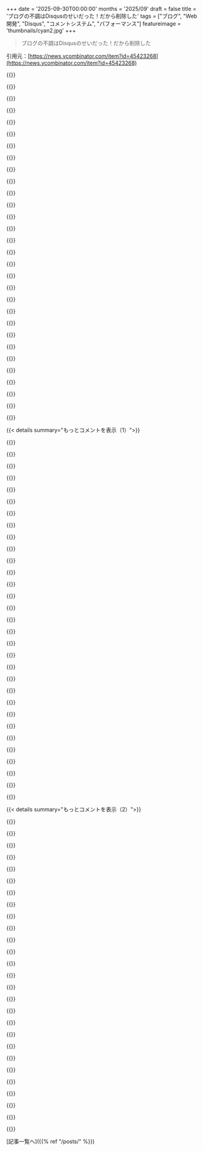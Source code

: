 +++
date = '2025-09-30T00:00:00'
months = '2025/09'
draft = false
title = 'ブログの不調はDisqusのせいだった！だから削除した'
tags = ["ブログ", "Web開発", "Disqus", "コメントシステム", "パフォーマンス"]
featureimage = 'thumbnails/cyan2.jpg'
+++

> ブログの不調はDisqusのせいだった！だから削除した

引用元：[https://news.ycombinator.com/item?id=45423268](https://news.ycombinator.com/item?id=45423268)




{{<matomeQuote body="広告の量も問題だけど、詐欺広告を報告しにくいのが一番困るよね。Redditでも同じ問題があって、”その他”を選ばなきゃいけない。YouTubeでもログインしてないと、明らかに質の悪い広告ばかり表示されるんだ。これは意図的なんだろうね。詐欺広告を排除しちゃうと、広告ネットワークは広告在庫が足りなくなって、Webサービスが運営できなくなるからさ。" userName="mrweasel" createdAt="2025/09/30 10:43:45" color="#ff5733">}}




{{<matomeQuote body="広告業界は、詐欺広告は広告主のせいだって言うけど、実際は業界全体が詐欺に加担してるんだよね。もし広告業界が詐欺師のただの被害者だったら、詐欺報告を積極的に受け付けるはずだけど、そうじゃないところがこの問題を示してるよ。" userName="lupusreal" createdAt="2025/09/30 10:56:53" color="#785bff">}}




{{<matomeQuote body="ほとんどの広告は詐欺みたいなもんだよね。法的な範囲内で、直接的にも間接的にも嘘をついて、利益を最大化してるんだから。" userName="tcfhgj" createdAt="2025/09/30 11:00:59" color="#ff33a1">}}




{{<matomeQuote body="広告技術の人たちって、二つの全く矛盾した話を使い分けてる気がするよ。一つは「Googleとかのちゃんとしたサイトの広告は詐欺やマルウェアじゃないから、広告ブロッカー使うな」ってやつ。もう一つは、ちゃんとしたサイトで詐欺やマルウェアの話が出ると「広告は大量だから、Googleも頑張ってるけど全部排除は無理」って言い訳するんだ。実際は、Googleたちは詐欺やマルウェアに巻き込まれたって全然気にしてない。だって、”倫理的な”広告より詐欺やマルウェアの方が儲かるからね。こんな彼らの行動を規制する法律がないなんてひどい話だよ。" userName="mort96" createdAt="2025/09/30 12:17:09" color="#ff5733">}}




{{<matomeQuote body="ちょっと待ってよ。実在する製品やサービスの最高の面を強調する広告と、偽の製品やサービスで金を巻き上げて、実質何も残さない広告の間には、大きな違いがあるんだからね。" userName="D13Fd" createdAt="2025/09/30 11:42:16" color="">}}




{{<matomeQuote body="Eコマース業界で働いてたんだけど、良い人たちが作ってる良い製品なのに、誰も知らない会社ってたくさんあるんだ。そういう製品を人々に知ってもらう方法の一つが広告だよね。例えば、家にあるものの代わりになる製品で、すごく良くて、長期的にはずっと安いもの。これって、嘘っぽく聞こえない広告をどうやって作ればいいんだろうね？" userName="spcebar" createdAt="2025/09/30 14:24:51" color="#45d325">}}




{{<matomeQuote body="ちゃんと厳選された良い製品のディレクトリを作って、そこにリストアップすればいいんだよ。豚とは取っ組み合うな。" userName="wizzwizz4" createdAt="2025/09/30 14:27:57" color="">}}




{{<matomeQuote body="彼らの行動を取り締まる法律がないのはひどいって言うけど、USAでは、製品が謳い文句通りの効果がないとか、効率について嘘をつくような、比較的軽い広告詐欺でさえ違法だよ。ただ、取り締まりがほとんど、または全然足りてないだけなんだ。詳細はこちら: https://www.ftc.gov/news-events/topics/truth-advertising" userName="jrmg" createdAt="2025/09/30 12:58:36" color="#45d325">}}




{{<matomeQuote body="でも、そのディレクトリが全然知られてなかったら、どうやってみんなに見てもらうの？" userName="dylan604" createdAt="2025/09/30 14:37:22" color="">}}




{{<matomeQuote body="クリエイターが未確認の挿入広告を使うのは困るよね。<br>AI批判で有名なEdが出てるBetter Offlineってポッドキャストを聞いたら、まさかのAIエージェントの広告が流れてびっくり！<br>彼はそんなAI企業を批判してるのに、これは挿入サービスに広告を任せたせいかな。<br>つーか、挿入広告って効果ないんだよね。ホストが直接読む広告だけが意味あるんだから。" userName="BolexNOLA" createdAt="2025/09/30 12:27:50" color="#38d3d3">}}




{{<matomeQuote body="投稿者は、広告されてる商品の全体的な質の低さを嘆いてるんだと思うよ。<br>MieleとかHenry、DeLonghiみたいな良い品質のブランドなら、口コミと値段だけで十分だから、わざわざ広告なんていらないだろうしね。" userName="tetris11" createdAt="2025/09/30 11:58:58" color="">}}




{{<matomeQuote body="Hacker Newsって広告出してないのに、なぜか君はここにいるんだぜ。" userName="thesuitonym" createdAt="2025/09/30 14:49:21" color="#785bff">}}




{{<matomeQuote body="広告ってどこに挿入されてるの？<br>俺が使ってるポッドキャストのアプリは広告を挿入しないし、ポッドキャストの広告は全部、プレロールとかポストロールも含めて、制作者が直接音声ファイルに入れてるもんだと思ってたんだけど。" userName="genewitch" createdAt="2025/09/30 13:23:49" color="">}}




{{<matomeQuote body="俺にとって、YouTubeの広告ってほとんど詐欺ばっかりだよ。<br>明らかに嘘の医療サプリとか、仮想通貨みたいな金融詐欺、「みんなに知られたくない」新デバイスの詐欺とかさ。これって絶対違法なのにGoogleは放置してるんだよね。<br>ちなみに広告パーソナライゼーションはオフにしてるけど、オンにしてる人はもっとマシなのかな？" userName="jrmg" createdAt="2025/09/30 12:04:47" color="#38d3d3">}}




{{<matomeQuote body="法律がないのと同じくらい、法律があっても全然施行されてないのは意味がないって俺は思うな。" userName="mort96" createdAt="2025/09/30 13:28:53" color="#38d3d3">}}




{{<matomeQuote body="YouTubeの状況って変だよね。<br>優秀なプラットフォームで良いコンテンツもあるのに、「5Gブロックビーニー」とか怪しい医療品、うんちの気持ち悪い広告ばっかり流れてくるんだもん。<br>これって本当にYouTubeとGoogleへの印象を下げちゃうよ。" userName="duxup" createdAt="2025/09/30 17:11:50" color="#38d3d3">}}




{{<matomeQuote body="ウェブサイトって、どんな広告を表示するか自分でコントロールできるんだよ。<br>もしTaboolaと連携してるなら、そういうクソみたいな広告を明示的に選んでるってことだからね。" userName="secondcoming" createdAt="2025/09/30 12:29:18" color="#ff5733">}}




{{<matomeQuote body="「ポッドキャストの広告は全部制作者が音声ファイルに入れてる」って意見があったけど、それは動的なんだよ。<br>例えば、昔のエピソードをダウンロードし直すと、その時の最新の広告が流れるからね。" userName="fknorangesite" createdAt="2025/09/30 16:45:24" color="#45d325">}}




{{<matomeQuote body="もしかして、視聴履歴をオフにしてる？<br>俺はこんな経験一度もないけど、Premiumに入ってるからかな。" userName="ToDougie" createdAt="2025/09/30 18:18:52" color="">}}




{{<matomeQuote body="Hacker Newsは製品買ってくれなくてもやっていけるんだぜ。会社が口コミだけに頼れない理由がわからないなら、ちゃんと話す気ないってことだよな。" userName="dylan604" createdAt="2025/09/30 15:10:36" color="">}}




{{<matomeQuote body="ポッドキャストはMP3をいじらないからチェックサムは変わらないし、広告がないのが普通だね。たとえ5年前のLTT動画にスポンサー広告があっても、それは動画に埋め込まれてるもので、アプリが広告を挿入するDAIとは全然違う話だよ。Podcast Indexのアプリも見てみたら？<br>https://podcastindex.org/apps" userName="genewitch" createdAt="2025/10/01 19:03:41" color="#ff5c5c">}}




{{<matomeQuote body="MieleとかDeLonghiみたいな高品質ブランドは口コミだけで広告いらないって言うけど、iPhoneとか車とかソフトドリンクって、めちゃくちゃ有名なのに広告バンバン出すじゃん。お前の理論だと、業界全体を「クソ」って片付けたら反証できないぞ。" userName="gruez" createdAt="2025/09/30 12:23:20" color="#ff33a1">}}




{{<matomeQuote body="視聴履歴はオフにしてるよ。たぶんそれが広告の選び方に影響してるんだろな。" userName="duxup" createdAt="2025/09/30 18:21:51" color="">}}




{{<matomeQuote body="DAIをしない番組を聴いてるって言ってるだけ？それともDAI自体が存在しないって疑ってる？前のコメント聞くと、DAIなんて無理だとか誰もやってないって思ってるみたいだからさ。" userName="BolexNOLA" createdAt="2025/10/02 03:17:16" color="">}}




{{<matomeQuote body="最近アメリカでは、そういうことよくあるよな。" userName="RajT88" createdAt="2025/09/30 13:43:43" color="">}}




{{<matomeQuote body="もう取り締まりなんてないね。Lina KhanがFTCにいた頃はちゃんとやってたんだけどさ。今は詐欺師みたいなトップが、政治的な敵にだけ法律を適用してるだけだよ。" userName="miltonlost" createdAt="2025/09/30 13:33:59" color="">}}




{{<matomeQuote body="迷惑な広告を押し付けなくても広告してる会社なんて山ほどあるしな。" userName="tcfhgj" createdAt="2025/09/30 15:57:23" color="">}}




{{<matomeQuote body="パーソナライゼーションをオフにしたことに対する嫌がらせ、つまりダークパターンなのかもな。" userName="hnuser123456" createdAt="2025/09/30 19:14:30" color="">}}




{{<matomeQuote body="ぶっちゃけ、EU/EEAでもウェブのバナー広告が特別正直かって言われるとそうでもないよな。" userName="mort96" createdAt="2025/09/30 14:00:38" color="">}}




{{<matomeQuote body="広告ってすごいよな。浄化槽を調べただけで、その広告がずっと表示されるし、ロボット芝刈り機もそうだよ。質の悪い広告はほとんど見なくなったけど、広告の嵐は嫌だね。（思考だけでアプリを作りたいなんて思わないよ）" userName="svieira" createdAt="2025/09/30 12:11:25" color="#38d3d3">}}




{{< details summary="もっとコメントを表示（1）">}}

{{<matomeQuote body="たぶんLLM詐欺検出器を試したんだろうね。性能が良すぎたから、製品化しなかったんだろうけど。" userName="DelightOne" createdAt="2025/09/30 12:06:13" color="">}}




{{<matomeQuote body="自分のサイトにコメント機能をつけるのは、ただ面倒なだけなんだよ。HNやRedditに記事をクロス投稿して、そこで議論する方がずっといいと思うな。" userName="huijzer" createdAt="2025/09/30 09:54:33" color="#ff33a1">}}




{{<matomeQuote body="そうだね、最近のブログはみんなそうしてるよ。議論はソーシャルメディアとか、記事がシェアされるプラットフォームで行われるんだ。" userName="chistev" createdAt="2025/09/30 10:02:48" color="#38d3d3">}}




{{<matomeQuote body="でもそれって欠点もあるよ！HNやRedditみたいなサイトのスレッドって、すぐアーカイブされたり、関心がなくなったりして、記事が公開されて最初の数日間で見つけないと議論に参加できないんだ。<br>ブログなら、いつでも誰でも来てコメントで情報追加したり、誤解を指摘したり、質問したりして、期限のない面白い議論を始められるんだよ。記事の議論が同じウェブページで見つかるし、外部サイトを探し回る必要もない。ほとんどの外部サイトは検索がひどくて、今じゃコンテンツを見るのにログインまで必要だし、勝手にスレッドや貴重な議論が削除されちゃうこともあるからね。これ書いてて、2000年代のウェブコメント文化がめちゃくちゃ恋しくなってきたよ。" userName="notRobot" createdAt="2025/09/30 10:30:00" color="#785bff">}}




{{<matomeQuote body="俺はhttps://github.com/tessalt/echo-chamber-jsが好きだよ。コメントした人全員をグローバルシャドウバンするみたいな感じなんだ。" userName="dspillett" createdAt="2025/09/30 11:04:41" color="">}}




{{<matomeQuote body="反論なんだけど、ブログ記事って古くなるじゃん？10年前の情報や意見がもう正確じゃなかったり、著者の現在の考えを反映してなかったりするかもしれないし。それでも議論する価値ってあるのかな？<br>とはいえ、俺は昔ながらのフォーラムを運営してるんだけど、そこでたまに古いスレッドが新しい洞察で復活することもあるんだ。著作権者からDMCAの削除要請がきたり、スパムボットに荒らされたりすることもあるけどね。" userName="Cthulhu_" createdAt="2025/09/30 11:05:04" color="#ff33a1">}}




{{<matomeQuote body="HNはよく使うよ。自分の記事を投稿することも多いけど、1つか2つしかUpvoteがないと、もしかしたら場違いなのかなって気分になるんだ。全部ここにクロス投稿して、HNコメントへのリンクを貼るのがいいのかもしれないね。これって嫌がられることあるのかな？低評価の投稿が100件とかでシャドウバンされるのがいつも心配なんだ。このルールが気になるんだよね：<br>「HNを主に宣伝目的で使わないでください。自分のものを一部投稿するのはOKですが、サイトの主な利用目的は好奇心のためであるべきです。」" userName="codazoda" createdAt="2025/09/30 11:45:21" color="#ff33a1">}}




{{<matomeQuote body="なんでだろ？HNでは1ヶ月前の投稿にもコメントできないんだよ！" userName="niutech" createdAt="2025/09/30 11:48:47" color="">}}




{{<matomeQuote body="なんでHNで昔の投稿にコメントできないの？<br>過去の議論に参加して、ゾンビスレッドを復活させるのって良くないのかな？" userName="zenmac" createdAt="2025/09/30 14:26:44" color="">}}




{{<matomeQuote body="1、2個のアップボートで投稿が場違いと感じるのはHNアルゴリズムのせいだよ。多くの投稿はシングルデジットの票しかもらえないのが普通。バズるかどうかはほぼ運で、ポストが少ない時間帯とか、多くの人が新しいページを見て同時にアップボートするみたいな幸運が必要なんだ。<br>何度も投稿されても注目されなかった記事が、4回目でいきなり大ヒットすることもあるしね。" userName="panstromek" createdAt="2025/09/30 12:35:00" color="#38d3d3">}}




{{<matomeQuote body="HNにはアルゴリズムというより「ダイナミクス」があるんだ。投票メカニクスやサイト・トピックごとのペナルティもあるけど、主にマス・メディアのパワー・ロー効果と早期行動の優位性が見られるよ。<br>HNのフロントページは30スロットで、年間約11,000回しかチャンスがないのに約40万件も投稿があるんだ（詳細は `https://whaly.io/posts/hacker-news-2021-retrospective`）。<br>最初の少しの活動がストーリーの軌道に大きく影響するし、質の低いコメントはモデレーターが排除してる。再投稿でうまくいくことも多いし、「Second Chance」や「Invited」プールで選ばれることもあるよ（詳細は `https://news.ycombinator.com/pool` と `https://news.ycombinator.com/invited` を見てね）。" userName="dredmorbius" createdAt="2025/09/30 12:49:02" color="#ff5733">}}




{{<matomeQuote body="いや、再投稿するか新しいスレッドを立てた方がいいよ。古いスレッドはよくクロスリンクされてるの、HNでよく見るパターンだからさ。" userName="edoceo" createdAt="2025/09/30 15:01:58" color="">}}




{{<matomeQuote body="最初の揚げ足取りの意味が分かんないよ。これは「アルゴリズム」だろ、少なくとも投稿リストのランキングシステムとしてはね。<br>最初の少しの活動が大きな影響を与えるって、それこそが問題なんだ。<br>パワー・ロー効果って点にも異論があるな。フィードバックループから生じるもので、HNシステムがそれを増幅してるんじゃない？<br>HNアルゴリズムがこれほど機能してるのが不思議だよ。うちのサイトに導入した時は調整してもダメだったしね。<br>ある程度の投稿数やユーザー数に合わせてチューニングされてるのかもしれないね。" userName="panstromek" createdAt="2025/09/30 19:41:17" color="#ff33a1">}}




{{<matomeQuote body="ソーシャルメディアで言う「アルゴリズム」って、普通は時間を増やしたり、エンゲージメントを上げたり、中毒や怒りを煽ったりする目的のものだけど、HNはそれを目指してないんだ。<br>HNが使う仕組みは、感情や怒りを減らして、「知的好奇心と思慮深い会話」に向かわせることを明確に意図してる（`https://news.ycombinator.com/item?id=13108404`）。<br>HNが目標達成に苦労してるのは事実だし、モデレーターも認めてるけど（`https://news.ycombinator.com/item?id=20188101`、`https://news.ycombinator.com/item?id=16163743`）、それは問題が難しいからなんだ。<br>パワー・ローの法則は、アルゴリズム増幅だけで起きるわけじゃない。言葉の頻度や、地震、火山活動みたいな自然現象にも見られる普遍的なものだよ。<br>Web以前のUsenet時代からオンラインを見てきたけど、HNは本当にうまくやってる。Usenet、Slashdot、Digg、Reddit、Google+とか、いろんなサイトが消えていった中で、HNは生き残ってて素晴らしいんだ。<br>（`https://knightcolumbia.org/content/the-myth-of-the-algorithm...`）" userName="dredmorbius" createdAt="2025/09/30 20:24:50" color="#38d3d3">}}




{{<matomeQuote body="ローカルストレージはいつか消去されるんだよ。たぶん、誰も気付かないくらい時間がかかるんだろうけどね。" userName="tgv" createdAt="2025/09/30 12:36:21" color="">}}




{{<matomeQuote body="でも、それだとブログを見つけた人がクロス投稿を知らないとコメントできないし、HNをスパムするリスクもあるんじゃない？" userName="guywithahat" createdAt="2025/09/30 14:28:57" color="">}}




{{<matomeQuote body="いくつかの「ゾンビ／ネクロポスト」はHN以外でも役立つって言いたかったんだ。<br>例えば、レトロコンピューティングの掲示板で、5年前のスレッドが掘り起こされて、検索で最初に出てくるような古いカードやマザーボードの新しい詳細とかベンチマークとかが共有されると、すごく嬉しいんだよね。" userName="accrual" createdAt="2025/09/30 17:42:11" color="">}}




{{<matomeQuote body="BlueSkyのウィジェットを埋め込んで議論に誘導できる機能って、すごくいいな。" userName="Angostura" createdAt="2025/09/30 12:20:58" color="">}}




{{<matomeQuote body="これ、マジで面白くて天才じゃん。" userName="navigate8310" createdAt="2025/09/30 13:40:30" color="">}}




{{<matomeQuote body="めっちゃ邪悪。最高。" userName="magicmicah85" createdAt="2025/09/30 13:59:30" color="">}}




{{<matomeQuote body="これがすごすぎて、ブログ運営してたら絶対導入するんだけどな。" userName="Sohcahtoa82" createdAt="2025/09/30 23:46:03" color="">}}




{{<matomeQuote body="これ最高にウケる。自分でブログのコメントシステム作るなら、ローカルLLMに承認とか拒否とか判断させるのが面白そうだな。拒否されたコメントを定期的に見るのも楽しいかもね。" userName="accrual" createdAt="2025/09/30 17:36:52" color="#785bff">}}




{{<matomeQuote body="これなら、しつこいキーボードウォリアーも自分と議論するのに飽きるだろうね。サーバー側でコメントを送信してやり取りしてるように見せるバージョンも考えたけど、他に重要なプロジェクトがあるし、ログインシステムが必要になったり、DoS攻撃やデータ悪用される可能性もあってね。" userName="dspillett" createdAt="2025/09/30 14:10:25" color="#ff5733">}}




{{<matomeQuote body="これ、マジで好き！" userName="drdrek" createdAt="2025/09/30 11:36:37" color="">}}




{{<matomeQuote body="設計段階からデフォルトでデータ保護されてるってことだね。" userName="snthd" createdAt="2025/09/30 11:54:40" color="">}}




{{<matomeQuote body="こんなの見たことないんだけど、なんか良い例ってある？例えばPutnam awardとか？" userName="edoceo" createdAt="2025/10/01 01:16:40" color="">}}




{{<matomeQuote body="この問題への見方はナイーブだよ。ネガティブな特性は単純なルールからでも生まれる創発的なもの。「いいね」ソートは注目集めを促す。HNも同じ問題抱えてる。アルゴリズムやSNS企業を非難するのは流行りだけど、問題はもっと根本的だよ。このプラットフォームや自分自身が免疫があるなんて妄想だ。サイト滞在時間増加が最終目標じゃないし、怒ったユーザーは広告クリックしない。7年間SNSプラットフォームで働いてきた僕から言わせてもらうと、問題は深く解決も難しいんだ。もうこんな話は聞きたくないね。" userName="panstromek" createdAt="2025/10/01 10:38:43" color="#785bff">}}




{{<matomeQuote body="不正確な情報は特定して更新すべきだね。" userName="pseudalopex" createdAt="2025/09/30 12:20:20" color="">}}




{{<matomeQuote body="「Hacker Newsで数時間」と「10年」の差は大きいってことだよね。" userName="dr_kretyn" createdAt="2025/09/30 12:27:23" color="">}}




{{<matomeQuote body="このコメント書きながら思ったんだけど、2000年代のWebコメント文化がすごく恋しいな。Shoutboxとか覚えてる？" userName="accrual" createdAt="2025/09/30 17:40:33" color="">}}

{{</details>}}




{{< details summary="もっとコメントを表示（2）">}}

{{<matomeQuote body="僕のサイトではMastodonをコメントに使ってるよ。ここ<br>https://carlschwan.eu/2020/12/29/adding-comments-to-your-sta...<br>のコードを少し改変したんだ。サイトが特定のトピックだから、Mastodonの投稿で関連するLemmyコミュニティをタグ付けして、そこからもコメントをもらってる。Federationはすごいね。" userName="Zak" createdAt="2025/09/30 13:50:21" color="#45d325">}}




{{<matomeQuote body="僕もこのやり方にしてすごく気に入ってるよ。色々なソリューションがあるけど、実装が簡単なガイドがたくさんあるんだ。" userName="JaggedJax" createdAt="2025/09/30 16:29:59" color="">}}




{{<matomeQuote body="僕もDisqusを広告が多すぎるからやめたんだ。それから無料のCloudflare Workerを使って代替案を作ったよ。<br>https://github.com/est/req4cmt<br>これはPOSTフォームデータをJSONに変換して、.jsonlファイルに追記して`git push`するシンプルなサービスさ。コメントはリモートリポジトリの.jsonlファイルから`git fetch`するか、GitHubならraw.githubusercontent.com経由で表示するんだ。GitHub issue/discussionベースのプラグインとの違いは、全データが.gitに保存されることと、ログインが不要なことだね。GitHub OAuthログインだと`access_token`と一緒にリポジトリデータが漏洩する可能性もあるからね。`git push`はどんなリモートでも使えるよ。" userName="est" createdAt="2025/09/30 09:23:55" color="#ff33a1">}}




{{<matomeQuote body="そのやり方の問題点はリスクだね。ユーザーが直接リポジトリにデータ、例えば違法なものを挿入できてしまう。後で削除する必要がある場合、Gitの履歴を編集しないといけなくなるよ。みんながきちんと振る舞うなら良いソリューションだけどね。" userName="ffsm8" createdAt="2025/09/30 09:59:53" color="#ff5c5c">}}




{{<matomeQuote body="Gitの履歴編集を心配するのは本質的な問題じゃないよ。どのコメントシステムでもユーザーはサイトにデータを挿入できるわけで、それが違法なものだったら法的なリスクになるのは同じだよ。" userName="cormorant" createdAt="2025/09/30 12:37:48" color="#ff5c5c">}}




{{<matomeQuote body="あと、CPUとメモリの無駄もあるよ。Gitはコメントシステムには決して良い設計じゃない。想像できないほど複雑にしすぎてるよ。" userName="bmez" createdAt="2025/09/30 10:04:17" color="">}}




{{<matomeQuote body="Gitをコメントシステムに使うのは、設計としてイマイチだよね。部分クローンも試したけどダメだった。個人ブログならコメントが1000件超えるなんて、まずないだろうし。書き込みは面倒だけど、読み込みは速いのは確かだよ。" userName="est" createdAt="2025/09/30 12:56:03" color="">}}




{{<matomeQuote body="個人ブログでコメントが1000件を超えるってのは、過大評価かもしれないし、そうでもないかもね。俺のブログなんて、2024年になって急にPVが爆増したんだから。HNとかのおかげで、トラフィックの予測は本当に難しいよ！" userName="internetter" createdAt="2025/09/30 15:14:27" color="#ff5c5c">}}




{{<matomeQuote body="ユーザーが直接リポジトリにデータを入れるのは、スパムが心配だよね。俺はプルリクエスト形式のモデレーションを導入しようと思ってるよ。プライベートリポジトリを使う手もあるしね。大量にモデレーションするなら、`git clone`して`grep`で探して`sed`で編集、そして`git push -f`すればいい。静的生成ブログなら、むしろ一般的なSPAのモデレーションシステムより速いんじゃないかな。" userName="est" createdAt="2025/09/30 12:52:59" color="#38d3d3">}}




{{<matomeQuote body="Gitをコメントに使うって発想は、ちょっとゾッとするね。履歴がずっと残っちゃうから、モデレーションがめちゃくちゃ大変になるんじゃないかな。" userName="antonyh" createdAt="2025/09/30 10:55:20" color="">}}




{{<matomeQuote body="コメントはただの静的な`.jsonl`ファイルで、1コミットにつき1行だよ。嫌なコメントは行を消して`git commit`するだけ。履歴を完全に消すなら`git cherry-pick`して`git push -f`だね。`git`に慣れてない人には悪夢かもしれないけど、Hugoとか使ってる人ならシェルコマンドなんて日常茶飯事だから、別に問題ないよ。" userName="est" createdAt="2025/09/30 13:28:41" color="#785bff">}}




{{<matomeQuote body="君の実装は静的なJSONファイルかもしれないけど、他のファイルタイプを強制的に挿入できるってのが高リスクじゃないかな？<br>`force-push`はGitのアンチパターンだし、普通は避けるべきだよね。履歴の喪失を防ぐセーフガードなんだから。<br>それに、コメントは履歴そのものなんだ。Gitはやっぱり適したツールじゃないよ。ソースコードの差分やマージのために設計された汎用的なバージョン管理システムを、時系列に並んだコメントっていう特殊なタスクに使うのはなんで？PostgreSQLみたいなデータベースの方が、あらゆる点でずっと優れてる。君の創意工夫はすごいと思うけど、ユーザー生成コンテンツのキャプチャ方法としては、もっと良い代替案があるから同意できないな。" userName="antonyh" createdAt="2025/10/02 12:18:33" color="#ff33a1">}}




{{<matomeQuote body="他のファイルタイプがリポジトリを肥大化させてパフォーマンスを落とすっていうのは、確かに心配だよね。でもこのシステムは個人ブログ向けだから、コメントのトラフィックはめちゃくちゃ少ないはずだよ。<br>それに、『Gitは適したツールじゃない』っていう意見は、Wordpressにも当てはまるんじゃないかな？でも今、ほとんどの技術者は静的生成ブログを選んでるし、Gitも使ってるよね。ファイルシステムがデータベースなんだよ。それにはちゃんとした理由があるんだ。" userName="est" createdAt="2025/10/03 15:09:51" color="#ff5c5c">}}




{{<matomeQuote body="`.jsonl`ファイルはコメントが少ないスレッドなら問題ないと思うけど、Gitをストレージに使うことについては、やっぱりみんな心配してるね。SQLiteとかCloudflare D1（これもSQLite互換で無料プランで使えるよ）は、代替案としてどうかな？" userName="Cthulhu_" createdAt="2025/09/30 11:07:15" color="">}}




{{<matomeQuote body="SQLiteやCloudflare D1も代替案としては使えるけど、俺が静的サイトジェネレーターをWordpressより選ぶのと同じ理由で、データに対する完全なコントロールが欲しいんだ。静的にホストされたコメントの大きなメリットは、`git clone`でバックアップ、`git push`で冗長化できることだからね。<br>DBの管理は、バックアップとかマイグレーション、インポート・エクスポート、MySQL/PostgreSQL/SQLite/D1の違いとか、マジで面倒くさいじゃん。たった数件のブログコメントのために、そんな運用コストをかけるなんて嫌だね。ただの`.jsonl`ファイルなら、最悪、生成時にHTMLファイルに直接インラインで埋め込めるし。" userName="est" createdAt="2025/09/30 12:58:52" color="#38d3d3">}}




{{<matomeQuote body="俺がよく知らないだけかもしれないんだけどさ、Githubのコメントボックスを投稿の下に設置して、Githubアカウントで直接コメントできるような解決策ってないのかな？<br>もしコメントする人がGithubアカウントを持ってるなら、それって良くない？（テック系の個人ブログ書いてるなら、読者もGitHubユーザーが多いだろうし、問題ないんじゃないかな）" userName="ftchd" createdAt="2025/09/30 15:07:28" color="">}}




{{<matomeQuote body="GitHubアカウントで直接コメントできるプラグインはOAuthが必要で、OAuthスコープによっては ”Act on your behalf” とか ”repo” スコープが必要になるらしいよ。これってプライベートデータ読み取られるってことだよね？" userName="est" createdAt="2025/10/01 02:37:19" color="#ff33a1">}}




{{<matomeQuote body="俺、API Gateway、Lambda、DynamoDBで似たようなことやったことあるよ。すごく安上がりだし、Gitも使わないんだ。" userName="firesteelrain" createdAt="2025/09/30 12:07:49" color="">}}




{{<matomeQuote body="Pi-holeを何年も使ってきて広告なしのネットに慣れすぎちゃったよ。”典型的なインターネット体験” がどんなか忘れちゃったくらいだね。30～50%のネットユーザーが広告ブロッカー使ってるって。個人的にはPi-holeってちょっと過大評価されてる気がするんだ。ブラウザの広告ブロッカーの方がシンプルに効果的だし、Pi-holeはやってることの割に重いしね。Unbound/Bind/Dnsmasqの設定ファイルにブラックリストを直接読み込ませるだけで同じことできるよ。" userName="drnick1" createdAt="2025/09/30 15:29:05" color="#ff33a1">}}




{{<matomeQuote body="Pi-holeについては個人的にちょっと違う意見だな。スマートTVとかNetflixアプリからのブラウザ経由じゃないテレメトリトラフィックをたくさんブロックしてくれるし、今日だけで23.1%もブロックしてるよ。UIでチャートを見たり、一時的にドメインをアンブロックするのに便利なんだ。Pi-holeの素晴らしい代替案はここにあるよ: https://www.geoghegan.ca/unbound-adblock.html" userName="accrual" createdAt="2025/09/30 17:19:16" color="#38d3d3">}}




{{<matomeQuote body="コメント4のPi-holeに対する意見、すごく参考になったよ！昔Pi-holeを試したけど、Smart TVを買ってGoogleTVアプリを使うようになって、Pi-holeを再設定してスマートTVのDNSをそこに向けた方がいいって思ったんだ。" userName="AdmiralAsshat" createdAt="2025/09/30 17:26:32" color="">}}




{{<matomeQuote body="俺はSamsung TVをネットから完全に切り離すためにApple TV Boxを買ったよ。TVを通してどうやっても監視しようとしてくると思うからね。Apple TVと同じくらい良いAndroid Boxもあるはずだよ。" userName="EasyMark" createdAt="2025/09/30 23:54:16" color="">}}




{{<matomeQuote body="でもね、Apple TV Boxも監視してるって議論できるよね。マイクやカメラがないから悪意のある能力は制限されてるけど、AppleもGoogleみたいに色んな分野（スマホ、メール、ファイルストレージ、時計、スマートデバイス）に手を出してるから、個人のすごく詳細なプロファイルを作れるって意味では、やっぱり問題だよ。" userName="drnick1" createdAt="2025/10/01 23:03:02" color="#38d3d3">}}




{{<matomeQuote body="俺はPi-holeは使ってなくて、ブラウザ内ブロッカー（uBlock Origin）だけで十分満足してるよ。でもスマートTVとか色んなタブレットとか、広告まみれのデバイスが多い家庭なら、Pi-holeはかなり役に立つ追加機能だと思うね。" userName="sherr" createdAt="2025/09/30 16:24:25" color="">}}




{{<matomeQuote body="問題なのは、一部のスマートデバイスがローカルDNSサーバーを完全に回避するってことだよ。パブリックDNSサーバーを使ったり、IPがハードコードされてたりね。”スマート”TVをネットに繋がないのが一番いいさ。これらはカメラやマイクが付いてるクローズドファームウェアのデバイスで、全然信用できないからね。" userName="drnick1" createdAt="2025/09/30 16:53:49" color="#38d3d3">}}




{{<matomeQuote body=" ”スマート”TVをネットに繋がないのが一番だね。同感！俺もVizio TVをあんなに長くオンラインにしといたことを後悔してるよ。最初は良かったけど、あるアップデートで最後のHDMI入力からコントロールを奪って広告を表示しようとし始めたんだ（これは失敗したけど）。今はもう完全にオフラインだけど、それでも時々入力がおかしくなるんだよね。" userName="accrual" createdAt="2025/09/30 17:25:00" color="#38d3d3">}}

{{</details>}}



[記事一覧へ]({{% ref "/posts/" %}})
